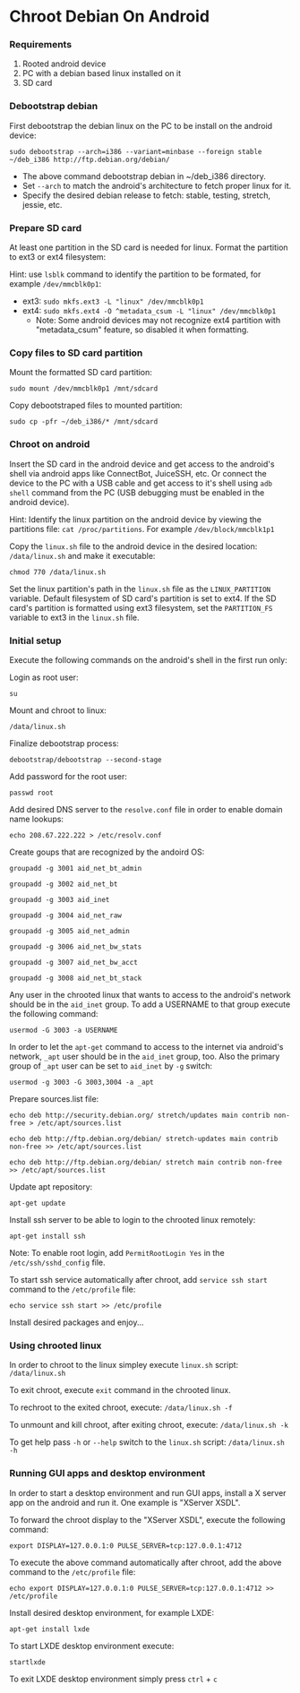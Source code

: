 # Chroot Debian On Android

### Requirements
1. Rooted android device
2. PC with a debian based linux installed on it
3. SD card

### Debootstrap debian
First debootstrap the debian linux on the PC to be install on the android device:

`sudo debootstrap --arch=i386 --variant=minbase --foreign stable ~/deb_i386 http://ftp.debian.org/debian/`
  - The above command debootstrap debian in ~/deb_i386 directory.
  - Set `--arch` to match the android's architecture to fetch proper linux for it.
  - Specify the desired debian release to fetch: stable, testing, stretch, jessie, etc.

### Prepare SD card
At least one partition in the SD card is needed for linux. Format the partition to ext3 or ext4 filesystem:

Hint: use `lsblk` command to identify the partition to be formated, for example `/dev/mmcblk0p1`:
  - ext3: `sudo mkfs.ext3 -L "linux" /dev/mmcblk0p1`
  - ext4: `sudo mkfs.ext4 -O ^metadata_csum -L "linux" /dev/mmcblk0p1`
    - Note: Some android devices may not recognize ext4 partition with "metadata_csum" feature, so disabled it when formatting.

### Copy files to SD card partition
Mount the formatted SD card partition:

`sudo mount /dev/mmcblk0p1 /mnt/sdcard`

Copy debootstraped files to mounted partition:

`sudo cp -pfr ~/deb_i386/* /mnt/sdcard`

### Chroot on android
Insert the SD card in the android device and get access to the android's shell via android apps like ConnectBot, JuiceSSH, etc.
Or connect the device to the PC with a USB cable and get access to it's shell using `adb shell` command from the PC (USB debugging must be enabled in the android device).

Hint: Identify the linux partition on the android device by viewing the partitions file: `cat /proc/partitions`. For example `/dev/block/mmcblk1p1`

Copy the `linux.sh` file to the android device in the desired location: `/data/linux.sh` and make it executable:

`chmod 770 /data/linux.sh`

Set the linux partition's path in the `linux.sh` file as the `LINUX_PARTITION` variable.
Default filesystem of SD card's partition is set to ext4.
If the SD card's partition is formatted using ext3 filesystem, set the `PARTITION_FS` variable to ext3 in the `linux.sh` file.

### Initial setup
Execute the following commands on the android's shell in the first run only:

Login as root user:

`su`

Mount and chroot to linux:

`/data/linux.sh`

Finalize debootstrap process:

`debootstrap/debootstrap --second-stage`

Add password for the root user:

`passwd root`

Add desired DNS server to the `resolve.conf` file in order to enable domain name lookups:

`echo 208.67.222.222 > /etc/resolv.conf`

Create goups that are recognized by the andoird OS:

`groupadd -g 3001 aid_net_bt_admin`

`groupadd -g 3002 aid_net_bt`

`groupadd -g 3003 aid_inet`

`groupadd -g 3004 aid_net_raw`

`groupadd -g 3005 aid_net_admin`

`groupadd -g 3006 aid_net_bw_stats`

`groupadd -g 3007 aid_net_bw_acct`

`groupadd -g 3008 aid_net_bt_stack`

Any user in the chrooted linux that wants to access to the android's network should be in the `aid_inet` group. To add a USERNAME to that group execute the following command:

`usermod -G 3003 -a USERNAME`

In order to let the `apt-get` command to access to the internet via android's network, `_apt` user should be in the `aid_inet` group, too.
Also the primary group of `_apt` user can be set to `aid_inet` by `-g` switch:

`usermod -g 3003 -G 3003,3004 -a _apt`

Prepare sources.list file:

`echo deb http://security.debian.org/ stretch/updates main contrib non-free > /etc/apt/sources.list`

`echo deb http://ftp.debian.org/debian/ stretch-updates main contrib non-free >> /etc/apt/sources.list`

`echo deb http://ftp.debian.org/debian/ stretch main contrib non-free >> /etc/apt/sources.list`

Update apt repository:

`apt-get update`

Install ssh server to be able to login to the chrooted linux remotely:

`apt-get install ssh`

Note: To enable root login, add `PermitRootLogin Yes` in the `/etc/ssh/sshd_config` file.

To start ssh service automatically after chroot, add `service ssh start` command to the `/etc/profile` file:

`echo service ssh start >> /etc/profile`

Install desired packages and enjoy...

### Using chrooted linux
In order to chroot to the linux simpley execute `linux.sh` script: `/data/linux.sh`

To exit chroot, execute `exit` command in the chrooted linux.

To rechroot to the exited chroot, execute: `/data/linux.sh -f`

To unmount and kill chroot, after exiting chroot, execute: `/data/linux.sh -k`

To get help pass `-h` or `--help` switch to the `linux.sh` script: `/data/linux.sh -h`

### Running GUI apps and desktop environment
In order to start a desktop environment and run GUI apps, install a X server app on the android and run it.
One example is "XServer XSDL".

To forward the chroot display to the "XServer XSDL", execute the following command:

`export DISPLAY=127.0.0.1:0 PULSE_SERVER=tcp:127.0.0.1:4712`

To execute the above command automatically after chroot, add the above command to the `/etc/profile` file:

`echo export DISPLAY=127.0.0.1:0 PULSE_SERVER=tcp:127.0.0.1:4712 >> /etc/profile`

Install desired desktop environment, for example LXDE:

`apt-get install lxde`

To start LXDE desktop environment execute:

`startlxde`

To exit LXDE desktop environment simply press `ctrl` + `c`
